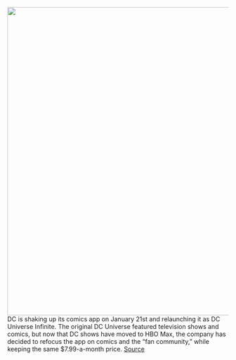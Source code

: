 <img src='https://cdn.vox-cdn.com/thumbor/38p_Nf6Zi0xqh5y9sGb5gy1T4YU=/0x0:1920x1080/1200x800/filters:focal(807x387:1113x693)/cdn.vox-cdn.com/uploads/chorus_image/image/68690317/batman_superman-dc-comics.0.0.jpg' width='700px' /><br/>
DC is shaking up its comics app on January 21st and relaunching it as DC Universe Infinite. The original DC Universe featured television shows and comics, but now that DC shows have moved to HBO Max, the company has decided to refocus the app on comics and the “fan community,” while keeping the same $7.99-a-month price.
<a href='https://www.theverge.com/2021/1/19/22238924/dc-universe-infinite-comics-app-subscription-relaunch'> Source <a/>